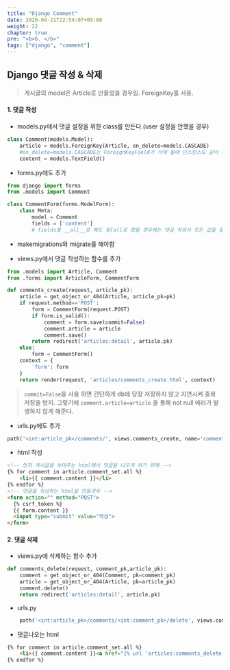 ```yaml
---
title: "Django Comment"
date: 2020-04-21T22:54:07+09:00
weight: 22
chapter: true
pre: "<b>6. </b>"
tags: ["django", "comment"]
---
```


## Django 댓글 작성 & 삭제

> 게시글의 model은 Article로 만들었을 경우임. ForeignKey를 사용.

#### 1. 댓글 작성

- models.py에서 댓글 설정을 위한 class를 만든다.(user 설정을 안했을 경우)

```python
class Comment(models.Model):
    article = models.ForeignKey(Article, on_delete=models.CASCADE)
    #on_delete=models.CASCADE는 ForeignKeyField가 삭제 될때 인스턴스도 같이 삭제
    content = models.TextField()
```

- forms.py에도 추가

```python
from django import forms
from .models import Comment

class CommentForm(forms.ModelForm):
    class Meta:
        model = Comment
        fields = ['content']
        # fields를 __all__로 해도 됨(all로 했을 경우에는 댓글 작성시 모든 값을 잘 입력 해야한다. *all로 하고 필요한 값을 입력 안했을 경우 저장이 되지 않음)
```

- makemigrations와 migrate를 해야함

- views.py에서 댓글 작성하는 함수를 추가

```python
from .models import Article, Comment
from .forms import ArticleForm, CommentForm

def comments_create(request, article_pk):
    article = get_object_or_404(Article, article_pk=pk)
    if request.method=='POST':
        form = CommentForm(request.POST)
        if form.is_valid():
            comment = form.save(commit=False)
            comment.article = article
            comment.save()
        return redirect('articles:detail', article.pk)
    else:
        form = CommentForm()
    context = {
        'form': form
    }
    return render(request, 'articles/comments_create.html', context)
```

> `commit=False`을 사용 하면 간단하게 db에 당장 저장하지 않고 지연시켜 중복 저장을 방지. 그렇기에 `comment.article=article` 을 통해  not null 에러가 발생하지 않게 해준다. 

- urls.py에도 추가

```python
path('<int:article_pk>/comments/', views.comments_create, name='comments_create'),
```

- html 작성

```html
<!-- 먼저 게시글을 보여주는 html에서 댓글을 나오게 하기 위해 -->
{% for comment in article.comment_set.all %}
	<li>{{ comment.content }}</li>
{% endfor %}
<!-- 댓글을 작성하는 html을 만들경우 -->
<form action="" method="POST">
  {% csrf_token %}
  {{ form.content }}
  <input type="submit" value="작성">
</form>
```

#### 2. 댓글 삭제

- views.py에 삭제하는 함수 추가

```python
def comments_delete(request, comment_pk,article_pk):
    comment = get_object_or_404(Comment, pk=comment_pk)
    article = get_object_or_404(Article, pk=article_pk)
    comment.delete()
    return redirect('articles:detail', article.pk)
```

- urls.py

```python
    path('<int:article_pk>/comments/<int:comment_pk>/delete', views.comments_delete, name='comments_delete')
```

- 댓글나오는 html

```html
{% for comment in article.comment_set.all %}
	<li>{{ comment.content }}<a href="{% url 'articles:comments_delete' article.pk comment.pk %}">삭제</a></li>
{% endfor %}
```



